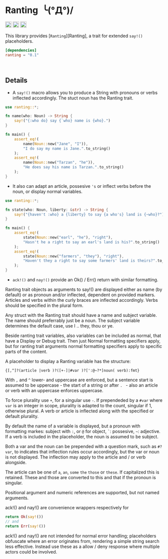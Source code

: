 Ranting&ensp;╰(°Д°)/
==========================

[<img alt="github" src="https://img.shields.io/badge/github-RoelKluin/ranting-8da0cb?style=for-the-badge&labelColor=555555&logo=github" height="20">](https://github.com/RoelKluin/ranting)
[<img alt="crates.io" src="https://img.shields.io/crates/v/ranting.svg?style=for-the-badge&color=fc8d62&logo=rust" height="20">](https://crates.io/crates/ranting)
[<img alt="docs.rs" src="https://img.shields.io/badge/docs.rs-ranting-66c2a5?style=for-the-badge&labelColor=555555&logo=docs.rs" height="20">](https://docs.rs/ranting/0.1.0/ranting/)

This library provides [`Ranting`][Ranting], a trait for extended `say!()` placeholders.

```toml
[dependencies]
ranting = "0.1"
```

<br>

## Details

- A `say!()` macro allows you to produce a String with pronouns or verbs inflected accordingly.
  The stuct noun has the Ranting trait. 

```rust
use ranting::*;

fn name(who: Noun) -> String {
    say!("{:who do} say {`who} name is {who}.")
}

fn main() {
    assert_eq!(
        name(Noun::new("Jane", "I")),
        "I do say my name is Jane.".to_string()
    );
    assert_eq!(
        name(Noun::new("Tarzan", "he")),
        "He does say his name is Tarzan.".to_string()
    );
}
```
- It also can adapt an article, possesive `'s` or inflect verbs before the noun, or display normal variables.

```rust
use ranting::*;

fn state(who: Noun, liberty: &str) -> String {
    say!("{haven't :who} a {liberty} to say {a who's} land is {~who}?")
}

fn main() {
    assert_eq!(
        state(Noun::new("earl", "he"), "right"),
        "Hasn't he a right to say an earl's land is his?".to_string()
    );
    assert_eq!(
        state(Noun::new("farmers", "they"), "right"),
        "Haven't they a right to say some farmers' land is theirs?".to_string()
    );
}
```

- `ack!()` and `nay!()` provide an Ok() / Err() return with similar formatting.



Ranting trait objects as arguments to say!() are displayed either as name (by default)
or as pronoun and/or inflected, dependent on provided markers. Articles and verbs
within the curly braces are inflected accordingly. Verbs should be specified in the
plural form.

Any struct with the Ranting trait should have a name and subject variable. The name
should preferrably just be a noun. The subject variable determines the default case,
use I .. they, thou or ye.

Beside ranting trait variables, also variables can be included as normal, that have a
Display or Debug trait. Then just Normal formatting specifiers apply, but for ranting
trait arguments normal formatting specifiers apply to specific parts of the content.

A placeholder to display a Ranting variable has the structure:

`{[,^]?(article |verb )?([+-]|#var )?[':@~?*]noun( verb):fmt}`

With `,` and `^` lower- and uppercase are enforced, but a sentence start is assumed
to be uppercase - the start of a string or after `. ` - also an article or verb with
an uppercase enforces uppercase.

To force plurality use `+`, for a singular use `-`. If prependeded by a `#var` where
`var` is an integer in scope, plurality is adapted to the count, singular if 1,
otherwise plural. A verb or article is inflected along with the specified or default
plurality.

By default the name of a variable is displayed, but a pronoun with formatting markes:
subject with `:`, or `@` for object, `` ` ``: possesive, `~`: adjective. If a verb is
included in the placeholder, the noun is assumed to be subject.

Both a var and the noun can be prepended with a question mark, such as `#?var`,
to indicates that inflection rules occur accordingly, but the var or noun is not
displayed. The inflection may apply to the article and / or verb alongside.

The article can be one of `a`, `an`, `some` `the` `those` or `these`. If capitalized
this is retained. These and those are converted to this and that if the pronoun is
singular.

Positional argument and numeric references are supported, but not named arguments.

ack!() and nay!() are convenience wrappers respectively for 

```rust
return Ok(say!())
// and
return Err(say!())
```

ack!() and nay!() are not intended for normal error handling; placeholders obfuscate
where an error originates from, rendering a simple string search less effective.
Instead use these as a allow / deny response where multiple actors could be involved.
